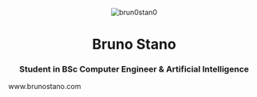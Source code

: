 <p align="center"> <img src="https://komarev.com/ghpvc/?username=brun0stan0&label=Profile%20views&color=0e75b6&style=flat" alt="brun0stan0" /> </p>

<h1 align="center">Bruno Stano</h1>
<h3 align="center">Student in BSc Computer Engineer & Artificial Intelligence</h3>
www.brunostano.com
</p>
